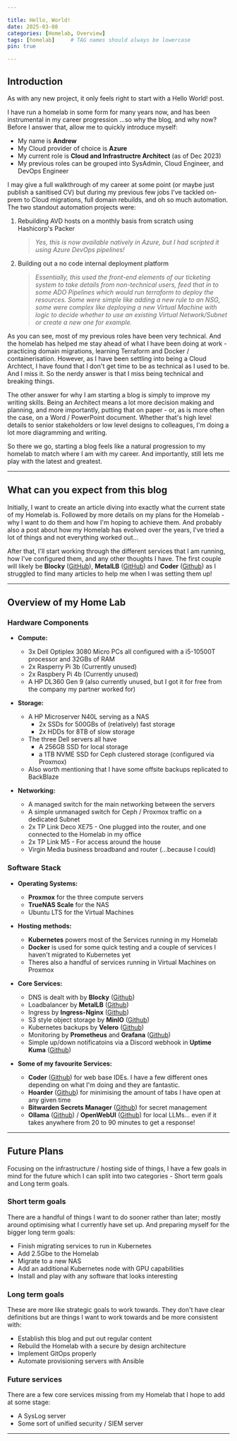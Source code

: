 ```yaml
---

title: Hello, World!
date: 2025-03-08
categories: [Homelab, Overview]
tags: [homelab]     # TAG names should always be lowercase
pin: true

---
```


## Introduction

As with any new project, it only feels right to start with a Hello World! post.

I have run a homelab in some form for many years now, and has been instrumental in my career progression ...so why the blog, and why now? Before I answer that, allow me to quickly introduce myself:
- My name is **Andrew**
- My Cloud provider of choice is **Azure**
- My current role is **Cloud and Infrastructre Architect** (as of Dec 2023)
- My previous roles can be grouped into SysAdmin, Cloud Engineer, and DevOps Engineer

I may give a full walkthrough of my career at some point (or maybe just publish a sanitised CV) but during my previous few jobs I've tackled on-prem to Cloud migrations, full domain rebuilds, and oh so much automation. The two standout automation projects were:
1. Rebuilding AVD hosts on a monthly basis from scratch using Hashicorp's Packer

    > *Yes, this is now available natively in Azure, but I had scripted it using Azure DevOps pipelines!*

2. Building out a no code internal deployment platform

    > *Essentially, this used the front-end elements of our ticketing system to take details from non-technical users, feed that in to some ADO Pipelines which would run terraform to deploy the resources. Some were simple like adding a new rule to an NSG, some were complex like deploying a new Virtual Machine with logic to decide whether to use an existing Virtual Network/Subnet or create a new one for example.*
    
As you can see, most of my previous roles have been very technical. And the homelab has helped me stay ahead of what I have been doing at work - practicing domain migrations, learning Terraform and Docker / containerisation. However, as I have been settling into being a Cloud Archtect, I have found that I don't get time to be as technical as I used to be. And I miss it. So the nerdy answer is that I miss being technical and breaking things.

The other answer for why I am starting a blog is simply to improve my writing skills. Being an Architect means a lot more decision making and planning, and more importantly, putting that on paper - or, as is more often the case, on a Word / PowerPoint document. Whether that's high level details to senior stakeholders or low level designs to colleagues, I'm doing a lot more diagramming and writing. 

So there we go, starting a blog feels like a natural progression to my homelab to match where I am with my career. And importantly, still lets me play with the latest and greatest.

---

## What can you expect from this blog

Initially, I want to create an article diving into exactly what the current state of my Homelab is. Followed by more details on my plans for the Homelab - why I want to do them and how I'm hoping to achieve them. And probably also a post about how my Homelab has evolved over the years, I've tried a lot of things and not everything worked out...

After that, I'll start working through the different services that I am running, how I've configured them, and any other thoughts I have. The first couple will likely be **Blocky** ([GitHub](https://github.com/0xERR0R/blocky)), **MetalLB** ([GitHub](https://github.com/metallb/metallb)) and **Coder** ([Github](https://github.com/coder/coder)) as I struggled to find many articles to help me when I was setting them up!

---

## Overview of my Home Lab

### Hardware Components
- **Compute:** 
    - 3x Dell Optiplex 3080 Micro PCs all configured with a i5-10500T processor and 32GBs of RAM
    - 2x Rasperry Pi 3b (Currently unused)
    - 2x Raspbery Pi 4b (Currently unused)
    - A HP DL360 Gen 9 (also currently unused, but I got it for free from the company my partner worked for)

- **Storage:** 
    - A HP Microserver N40L serving as a NAS
        - 2x SSDs for 500GBs of (relatively) fast storage
        - 2x HDDs for 8TB of slow storage
    - The three Dell servers all have
        - A 256GB SSD for local storage
        - a 1TB NVME SSD for Ceph clustered storage (configured via Proxmox)
    - Also worth mentioning that I have some offsite backups replicated to BackBlaze

- **Networking:** 
    - A managed switch for the main networking between the servers
    - A simple unmanaged switch for Ceph / Proxmox traffic on a dedicated Subnet
    - 2x TP Link Deco XE75 - One plugged into the router, and one connected to the Homelab in my office
    - 2x TP Link M5 - For access around the house
    - Virgin Media business broadband and router (...because I could)

### Software Stack
- **Operating Systems:** 
    - **Proxmox** for the three compute servers
    - **TrueNAS Scale** for the NAS
    - Ubuntu LTS for the Virtual Machines
    
- **Hosting methods:** 
    - **Kubernetes** powers most of the Services running in my Homelab
    - **Docker** is used for some quick testing and a couple of services I haven't migrated to Kubernetes yet
    - Theres also a handful of services running in Virtual Machines on Proxmox

- **Core Services:**
    - DNS is dealt with by **Blocky** ([Github](https://github.com/0xERR0R/blocky))
    - Loadbalancer by **MetalLB** ([Github](https://github.com/metallb/metallb))
    - Ingress by **Ingress-Nginx** ([Github](https://github.com/kubernetes/ingress-nginx))
    - S3 style object storage by **MinIO** ([Github](https://github.com/minio/minio))
    - Kubernetes backups by **Velero** ([Github](https://github.com/vmware-tanzu/velero))
    - Monitoring by **Prometheus** and **Grafana** ([Github](https://github.com/prometheus-operator/kube-prometheus))
    - Simple up/down notificatoins via a Discord webhook in **Uptime Kuma** ([Github](https://github.com/louislam/uptime-kuma))

- **Some of my favourite Services:**
    - **Coder** ([Github](https://github.com/coder/coder)) for web base IDEs. I have a few different ones depending on what I'm doing and they are fantastic.
    - **Hoarder** ([Github](https://github.com/hoarder-app/hoarder)) for minimising the amount of tabs I have open at any given time
    - **Bitwarden Secrets Manager** ([Github](https://github.com/bitwarden/sm-kubernetes)) for secret management
    - **Ollama** ([Github](https://github.com/ollama/ollama)) / **OpenWebUI** ([Github](https://github.com/open-webui/open-webui)) for local LLMs... even if it takes anywhere from 20 to 90 minutes to get a response!

---

## Future Plans
Focusing on the infrastructure / hosting side of things, I have a few goals in mind for the future which I can split into two categories - Short term goals and Long term goals. 

### Short term goals
There are a handful of things I want to do sooner rather than later; mostly around optimising what I currently have set up. And preparing myself for the bigger long term goals:
- Finish migrating services to run in Kubernetes
- Add 2.5Gbe to the Homelab
- Migrate to a new NAS
- Add an additional Kubernetes node with GPU capabilities
- Install and play with any software that looks interesting

### Long term goals
These are more like strategic goals to work towards. They don't have clear definitions but are things I want to work towards and be more consistent with:

- Establish this blog and put out regular content
- Rebuild the Homelab with a secure by design architecture
- Implement GitOps properly 
- Automate provisioning servers with Ansible

### Future services 
There are a few core services missing from my Homelab that I hope to add at some stage:
- A SysLog server
- Some sort of unified security / SIEM server

---

